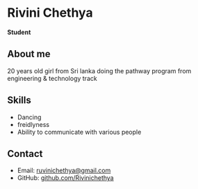 # Rivini Chethya
**Student** 

## About me
20 years old girl from Sri lanka doing the pathway program from engineering & technology track

## Skills
- Dancing
- freidlyness
- Ability to communicate with various people

## Contact
- Email: ruvinichethya@gmail.com
- GitHub: [github.com/Rivinichethya](https://github.com/Rivinichethya)
